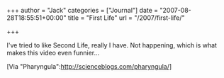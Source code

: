 +++
author = "Jack"
categories = ["Journal"]
date = "2007-08-28T18:55:51+00:00"
title = "First Life"
url = "/2007/first-life/"

+++

I've tried to like Second Life, really I have. Not happening, which is what makes this video even funnier&#8230; 



[Via "Pharyngula":http://scienceblogs.com/pharyngula/]